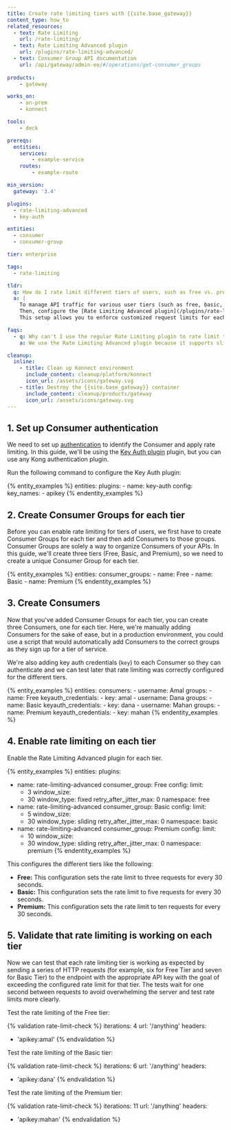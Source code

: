 ```yaml
---
title: Create rate limiting tiers with {{site.base_gateway}}
content_type: how_to
related_resources:
  - text: Rate Limiting
    url: /rate-limiting/
  - text: Rate Limiting Advanced plugin
    url: /plugins/rate-limiting-advanced/
  - text: Consumer Group API documentation
    url: /api/gateway/admin-ee/#/operations/get-consumer_groups
  
products:
    - gateway

works_on:
    - on-prem
    - konnect

tools:
    - deck

prereqs:
  entities:
    services:
        - example-service
    routes:
        - example-route

min_version:
  gateway: '3.4'

plugins:
  - rate-limiting-advanced
  - key-auth

entities:
  - consumer
  - consumer-group

tier: enterprise

tags:
  - rate-limiting

tldr:
  q: How do I rate limit different tiers of users, such as free vs. premium subscribers, in my API using {{site.base_gateway}}?
  a: |
    To manage API traffic for various user tiers (such as free, basic, and premium subscribers), you can create [Consumer Groups](/gateway/entities/consumer-group/) for each tier and assign individual [Consumers](/gateway/entities/consumer/) to these groups. 
    Then, configure the [Rate Limiting Advanced plugin](/plugins/rate-limiting-advanced/) to apply specific rate limits based on these groups. 
    This setup allows you to enforce customized request limits for each tier, ensuring fair usage and optimizing performance for high-value users.

faqs:
  - q: Why can't I use the regular Rate Limiting plugin to rate limit tiers of Consumers?
    a: We use the Rate Limiting Advanced plugin because it supports sliding windows, which we use to apply the rate limiting logic while taking into account previous hit rates (from the window that immediately precedes the current) using a dynamic weight.

cleanup:
  inline:
    - title: Clean up Konnect environment
      include_content: cleanup/platform/konnect
      icon_url: /assets/icons/gateway.svg
    - title: Destroy the {{site.base_gateway}} container
      include_content: cleanup/products/gateway
      icon_url: /assets/icons/gateway.svg
---
```


## 1. Set up Consumer authentication

We need to set up [authentication](/gateway/authentication/) to identify the Consumer and apply rate limiting. In this guide, we'll be using the [Key Auth plugin](/plugins/key-auth/) plugin, but you can use any Kong authentication plugin. 

Run the following command to configure the Key Auth plugin:

{% entity_examples %}
entities:
  plugins:
    - name: key-auth
      config:
        key_names:
          - apikey
{% endentity_examples %}

## 2. Create Consumer Groups for each tier

Before you can enable rate limiting for tiers of users, we first have to create Consumer Groups for each tier and then add Consumers to those groups. Consumer Groups are solely a way to organize Consumers of your APIs. In this guide, we'll create three tiers (Free, Basic, and Premium), so we need to create a unique Consumer Group for each tier.

{% entity_examples %}
entities:
  consumer_groups:
    - name: Free
    - name: Basic
    - name: Premium
{% endentity_examples %}

## 3. Create Consumers

Now that you've added Consumer Groups for each tier, you can create three Consumers, one for each tier. Here, we're manually adding Consumers for the sake of ease, but in a production environment, you could use a script that would automatically add Consumers to the correct groups as they sign up for a tier of service.

We're also adding key auth credentials (`key`) to each Consumer so they can authenticate and we can test later that rate limiting was correctly configured for the different tiers.

{% entity_examples %}
entities:
  consumers:
    - username: Amal
      groups:
        - name: Free
      keyauth_credentials:
        - key: amal
    - username: Dana
      groups:
        - name: Basic
      keyauth_credentials:
        - key: dana
    - username: Mahan
      groups:
        - name: Premium
      keyauth_credentials:
        - key: mahan
{% endentity_examples %}

## 4. Enable rate limiting on each tier

Enable the Rate Limiting Advanced plugin for each tier.

{% entity_examples %}
entities:
   plugins:
   - name: rate-limiting-advanced
     consumer_group: Free
     config:
       limit: 
       - 3
       window_size: 
       - 30
       window_type: fixed
       retry_after_jitter_max: 0
       namespace: free
   - name: rate-limiting-advanced
     consumer_group: Basic
     config:
       limit: 
       - 5
       window_size: 
       - 30
       window_type: sliding
       retry_after_jitter_max: 0
       namespace: basic
   - name: rate-limiting-advanced
     consumer_group: Premium
     config:
       limit: 
       - 10
       window_size: 
       - 30
       window_type: sliding
       retry_after_jitter_max: 0
       namespace: premium
{% endentity_examples %}
   
This configures the different tiers like the following:
* **Free:** This configuration sets the rate limit to three requests for every 30 seconds.
* **Basic:** This configuration sets the rate limit to five requests for every 30 seconds.
* **Premium:** This configuration sets the rate limit to ten requests for every 30 seconds.

## 5. Validate that rate limiting is working on each tier

Now we can test that each rate limiting tier is working as expected by sending a series of HTTP requests (for example, six for Free Tier and seven for Basic Tier) to the endpoint with the appropriate API key with the goal of exceeding the configured rate limit for that tier. The tests wait for one second between requests to avoid overwhelming the server and test rate limits more clearly.


Test the rate limiting of the Free tier:

{% validation rate-limit-check %}
iterations: 4
url: '/anything'
headers:
  - 'apikey:amal'
{% endvalidation %}

Test the rate limiting of the Basic tier:

{% validation rate-limit-check %}
iterations: 6
url: '/anything'
headers:
  - 'apikey:dana'
{% endvalidation %}

Test the rate limiting of the Premium tier:

{% validation rate-limit-check %}
iterations: 11
url: '/anything'
headers:
  - 'apikey:mahan'
{% endvalidation %}

